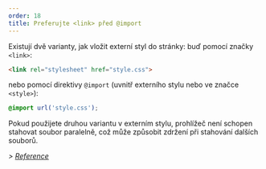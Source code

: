 ```yaml
---
order: 18
title: Preferujte <link> před @import
---
```


Existují dvě varianty, jak vložit externí styl do stránky: buď pomocí značky `<link>`:

```html
<link rel="stylesheet" href="style.css">
```

nebo pomocí direktivy `@import` (uvnitř externího stylu nebo ve značce `<style>`):

```css
@import url('style.css');
```

Pokud použijete druhou variantu v externím stylu, prohlížeč není schopen stahovat soubor paralelně, což může způsobit zdržení při stahování dalších souborů.

*> [Reference](https://github.com/zenorocha/browser-diet/wiki/References#prefer--over-import)*